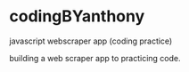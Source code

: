 # codingBYanthony

javascript webscraper app (coding practice)

building a web scraper app to practicing code.
